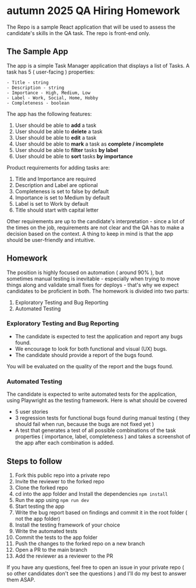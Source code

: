 # autumn 2025 QA Hiring Homework

The Repo is a sample React application that will be used to assess the candidate's skills in the QA task. The repo is front-end only.

## The Sample App

The app is a simple Task Manager application that displays a list of Tasks.
A task has 5 ( user-facing ) properties:

```
- Title - string
- Description - string
- Importance - High, Medium, Low
- Label - Work, Social, Home, Hobby
- Completeness - boolean
```

The app has the following features:

1. User should be able to **add** a task
2. User should be able to **delete** a task
3. User should be able to **edit** a task
4. User should be able to **mark** a task as **complete / incomplete**
5. User should be able to **filter** tasks **by label**
6. User should be able to **sort** tasks **by importance**

Product requirements for adding tasks are:

1. Title and Importance are required
2. Description and Label are optional
3. Completeness is set to false by default
4. Importance is set to Medium by default
5. Label is set to Work by default
6. Title should start with capital letter

Other requirements are up to the candidate's interpretation - since a lot of the times on the job, requirements are not clear and the QA has to make a decision based on the context. A thing to keep in mind is that the app should be user-friendly and intuitive.

## Homework

The position is highly focused on automation ( around 90% ), but sometimes manual testing is inevitable - especially when trying to move things along and validate small fixes for deploys - that's why we expect candidates to be proficient in both. The homework is divided into two parts:

1. Exploratory Testing and Bug Reporting
2. Automated Testing

### Exploratory Testing and Bug Reporting

- The candidate is expected to test the application and report any bugs found.
- We encourage to look for both functional and visual (UX) bugs.
- The candidate should provide a report of the bugs found.

You will be evaluated on the quality of the report and the bugs found.

### Automated Testing

The candidate is expected to write automated tests for the application, using Playwright as the testing framework.
Here is what should be covered

- 5 user stories
- 3 regression tests for functional bugs found during manual testing ( they should fail when run, because the bugs are not fixed yet )
- A test that generates a test of all possible combinations of the task properties ( importance, label, completeness ) and takes a screenshot of the app after each combination is added.

## Steps to follow

1. Fork this public repo into a private repo
2. Invite the reviewer to the forked repo
3. Clone the forked repo
4. cd into the app folder and Install the dependencies `npm install`
5. Run the app using `npm run dev`
6. Start testing the app
7. Write the bug report based on findings and commit it in the root folder ( not the app folder)
8. Install the testing framework of your choice
9. Write the automated tests
10. Commit the tests to the app folder
11. Push the changes to the forked repo on a new branch
12. Open a PR to the main branch
13. Add the reviewer as a reviewer to the PR

If you have any questions, feel free to open an issue in your private repo ( so other candidates don't see the questions ) and I'll do my best to answer them ASAP.
